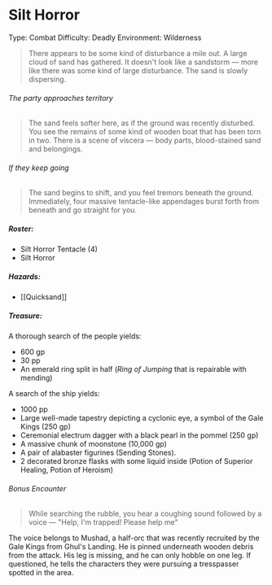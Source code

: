 # Silt Horror

Type: Combat
Difficulty: Deadly
Environment: Wilderness

> There appears to be some kind of disturbance a mile out. A large cloud of sand has gathered. It doesn't look like a sandstorm — more like there was some kind of large disturbance. The sand is slowly dispersing.

###### The party approaches territory

> The sand feels softer here, as if the ground was recently disturbed. You see the remains of some kind of wooden boat that has been torn in two. There is a scene of viscera — body parts, blood-stained sand and belongings.

###### If they keep going

> The sand begins to shift, and you feel tremors beneath the ground. Immediately, four massive tentacle-like appendages burst forth from beneath and go straight for you.

##### Roster:
- Silt Horror Tentacle (4)
- Silt Horror

##### Hazards:
- [[Quicksand]]

##### Treasure:

A thorough search of the people yields:
- 600 gp
- 30 pp
- An emerald ring split in half (*Ring of Jumping* that  is repairable with mending)

A search of the ship yields: 
- 1000 pp
- Large well-made tapestry depicting a cyclonic eye, a symbol of the Gale Kings (250 gp)
- Ceremonial electrum dagger with a black pearl in the pommel (250 gp)
- A massive chunk of moonstone (10,000 gp)
- A pair of alabaster figurines (Sending Stones).
- 2 decorated bronze flasks with some liquid inside (Potion of Superior Healing, Potion of Heroism)

###### Bonus Encounter

> While searching the rubble, you hear a coughing sound followed by a voice — "Help, I'm trapped! Please help me"

The voice belongs to Mushad, a half-orc that was recently recruited by the Gale Kings from Ghul's Landing. He is pinned underneath wooden debris from the attack. His leg is missing, and he can only hobble on one leg. If questioned, he tells the characters they were pursuing a tresspasser spotted in the area.